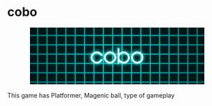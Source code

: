 # cobo
<p align="center">
  <a href="https://ankushgupta.itch.io/cobo">
    <img src="https://github.com/Ankush4135/cobo/blob/master/ScreenShot/cobo_Banner.png" width="400" alt="cobo">
  </a>
</p>
This game has Platformer, Magenic ball, type of gameplay
